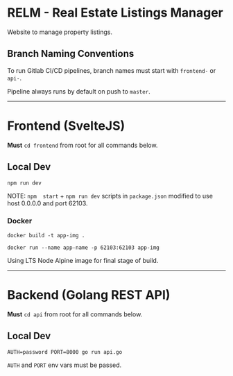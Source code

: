 # RELM - Real Estate Listings Manager

Website to manage property listings. 

## Branch Naming Conventions

To run Gitlab CI/CD pipelines, branch names must start with `frontend-` or `api-`. 

Pipeline always runs by default on push to `master`.

---

# Frontend (SvelteJS)

**Must** `cd frontend` from root for all commands below.

## Local Dev

`npm run dev`

NOTE: `npm  start` + `npm run dev` scripts in `package.json` modified to use host 0.0.0.0 and port 62103.

### Docker

`docker build -t app-img .`

`docker run --name app-name -p 62103:62103 app-img`

Using LTS Node Alpine image for final stage of build.

---

# Backend (Golang REST API)

**Must** `cd api` from root for all commands below.

## Local Dev

`AUTH=password PORT=8000 go run api.go`

`AUTH` and `PORT` env vars must be passed.
